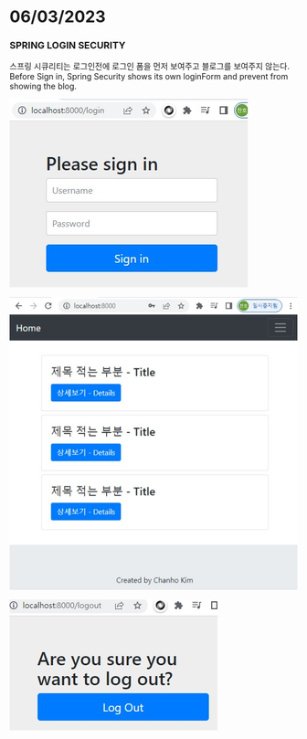 # 06/03/2023

### SPRING LOGIN SECURITY

스프링 시큐리티는 로그인전에 로그인 폼을 먼저 보여주고 블로그를 보여주지 않는다.
Before Sign in, Spring Security shows its own loginForm and prevent from showing
the blog.


![image](./LoginSecurity.jpg)

![image](./LoginSecurity2.jpg)

![image](./LoginSecurity3.jpg)
